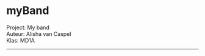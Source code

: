 # myBand

Project: My band <br>
Auteur: Alisha van Caspel <br>
Klas: MD1A <br>

------------------------------------------------------------------------------------------------------------------------------
